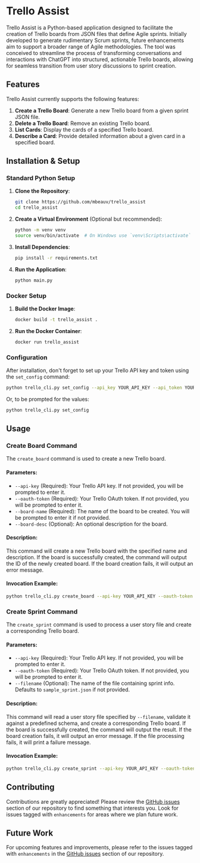 # Trello Assist

Trello Assist is a Python-based application designed to facilitate the creation of Trello boards from JSON files that define Agile sprints. Initially developed to generate rudimentary Scrum sprints, future enhancements aim to support a broader range of Agile methodologies. The tool was conceived to streamline the process of transforming conversations and interactions with ChatGPT into structured, actionable Trello boards, allowing for seamless transition from user story discussions to sprint creation.

## Features

Trello Assist currently supports the following features:

1. **Create a Trello Board**: Generate a new Trello board from a given sprint JSON file.
2. **Delete a Trello Board**: Remove an existing Trello board.
3. **List Cards**: Display the cards of a specified Trello board.
4. **Describe a Card**: Provide detailed information about a given card in a specified board.

## Installation & Setup

### Standard Python Setup

1. **Clone the Repository**:
   ```sh
   git clone https://github.com/mbeauv/trello_assist
   cd trello_assist
   ```

2. **Create a Virtual Environment** (Optional but recommended):
   ```sh
   python -m venv venv
   source venv/bin/activate  # On Windows use `venv\Scripts\activate`
   ```

3. **Install Dependencies**:
   ```sh
   pip install -r requirements.txt
   ```

4. **Run the Application**:
   ```sh
   python main.py
   ```

### Docker Setup

1. **Build the Docker Image**:
   ```sh
   docker build -t trello_assist .
   ```

2. **Run the Docker Container**:
   ```sh
   docker run trello_assist
   ```


### Configuration

After installation, don't forget to set up your Trello API key and token using the `set_config` command:

```sh
python trello_cli.py set_config --api_key YOUR_API_KEY --api_token YOUR_API_TOKEN
```

Or, to be prompted for the values:

```sh
python trello_cli.py set_config
```

## Usage

### Create Board Command

The `create_board` command is used to create a new Trello board. 

#### Parameters:
- `--api-key` (Required): Your Trello API key. If not provided, you will be prompted to enter it.
- `--oauth-token` (Required): Your Trello OAuth token. If not provided, you will be prompted to enter it.
- `--board-name` (Required): The name of the board to be created. You will be prompted to enter it if not provided.
- `--board-desc` (Optional): An optional description for the board.

#### Description:
This command will create a new Trello board with the specified name and description. If the board is successfully created, the command will output the ID of the newly created board. If the board creation fails, it will output an error message.

#### Invocation Example:
```sh
python trello_cli.py create_board --api-key YOUR_API_KEY --oauth-token YOUR_OAUTH_TOKEN --board-name "New Board" --board-desc "Description of the new board"
```

### Create Sprint Command

The `create_sprint` command is used to process a user story file and create a corresponding Trello board.

#### Parameters:
- `--api-key` (Required): Your Trello API key. If not provided, you will be prompted to enter it.
- `--oauth-token` (Required): Your Trello OAuth token. If not provided, you will be prompted to enter it.
- `--filename` (Optional): The name of the file containing sprint info. Defaults to `sample_sprint.json` if not provided.

#### Description:
This command will read a user story file specified by `--filename`, validate it against a predefined schema, and create a corresponding Trello board. If the board is successfully created, the command will output the result. If the board creation fails, it will output an error message. If the file processing fails, it will print a failure message.

#### Invocation Example:
```sh
python trello_cli.py create_sprint --api-key YOUR_API_KEY --oauth-token YOUR_OAUTH_TOKEN --filename "your_sprint_file.json"
```

## Contributing

Contributions are greatly appreciated! Please review the [GitHub issues](https://github.com/mbeauv/trello_assist/issues) section of our repository to find something that interests you. Look for issues tagged with `enhancements` for areas where we plan future work.

## Future Work

For upcoming features and improvements, please refer to the issues tagged with `enhancements` in the [GitHub issues](https://github.com/mbeauv/trello_assist/issues) section of our repository.


